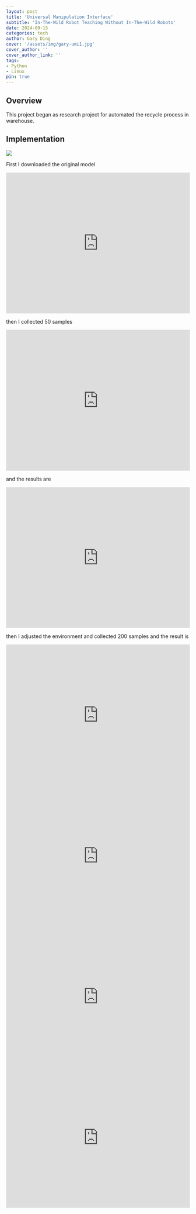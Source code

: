 ```yaml
---
layout: post
title: 'Universal Manipulation Interface'
subtitle: 'In-The-Wild Robot Teaching Without In-The-Wild Robots'
date: 2024-09-15
categories: tech
author: Gary Ding
cover: '/assets/img/gary-umi1.jpg'
cover_author: ''
cover_author_link: ''
tags: 
- Python 
- Linux
pin: true
---
```


## Overview 

This project began as research project for automated the recycle process in warehouse.


## Implementation

![](/assets/img/gary-umi2.jpg)


First I downloaded the original model 

<iframe type="text/html" width="100%" height="385" src="https://youtube.com/shorts/PKQV8KJgFq8?feature=share" frameborder="0"></iframe>

then I collected 50 samples 

<iframe type="text/html" width="100%" height="385" src="https://youtu.be/aLj_dE-MMGo" frameborder="0"></iframe>

and the results are 

<iframe type="text/html" width="100%" height="385" src="https://youtube.com/shorts/WUKvjjuD0h0?feature=share" frameborder="0"></iframe>

then I adjusted the environment and collected 200 samples and the result is

<iframe type="text/html" width="100%" height="385" src="https://youtube.com/shorts/RA8jz3u729M?feature=share" frameborder="0"></iframe>



<iframe type="text/html" width="100%" height="385" src="https://youtu.be/iCHoXkndNiE" frameborder="0"></iframe>



<iframe type="text/html" width="100%" height="385" src="https://youtu.be/aX9tZiq7xyw" frameborder="0"></iframe>



<iframe type="text/html" width="100%" height="385" src="https://youtu.be/KtYa5oRys5Q" frameborder="0"></iframe>
